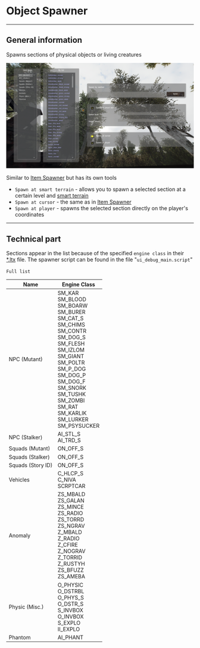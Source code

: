 # Object Spawner

___

## General information

Spawns sections of physical objects or living creatures

![object-editor centered](images/object-spawner.png)

Similar to [Item Spawner](item-spawner.md) but has its own tools

- `Spawn at smart terrain` - allows you to spawn a selected section at a certain level and [smart terrain](../../../glossary/ai/smart-terrain.md)
- `Spawn at cursor` - the same as in [Item Spawner](item-spawner.md)
- `Spawn at player` - spawns the selected section directly on the player's coordinates

___

## Technical part

Sections appear in the list because of the specified `engine class` in their [*.ltx](../../file-formats/conf-script/ltx.md) file. The spawner script can be found in the file "`ui_debug_main.script`"

`Full list`

| Name | Engine Class |
|---|---|
| NPC (Mutant) | SM_KAR<br> SM_BLOOD<br> SM_BOARW<br> SM_BURER<br> SM_CAT_S<br> SM_CHIMS<br> SM_CONTR<br> SM_DOG_S<br> SM_FLESH<br> SM_IZLOM<br> SM_GIANT<br> SM_POLTR<br> SM_P_DOG<br> SM_DOG_P<br> SM_DOG_F<br> SM_SNORK<br> SM_TUSHK<br> SM_ZOMBI<br> SM_RAT<br> SM_KARLIK<br> SM_LURKER<br> SM_PSYSUCKER |
| NPC (Stalker) | AI_STL_S<br> AI_TRD_S |
| Squads (Mutant) | ON_OFF_S |
| Squads (Stalker) | ON_OFF_S |
| Squads (Story ID) | ON_OFF_S |
| Vehicles | C_HLCP_S<br> C_NIVA<br> SCRPTCAR |
| Anomaly | ZS_MBALD<br> ZS_GALAN<br> ZS_MINCE<br> ZS_RADIO<br> ZS_TORRD<br> ZS_NGRAV<br> Z_MBALD<br> Z_RADIO<br> Z_CFIRE<br> Z_NOGRAV<br> Z_TORRID<br> Z_RUSTYH<br> ZS_BFUZZ<br> ZS_AMEBA |
| Physic (Misc.) | O_PHYSIC<br> O_DSTRBL<br> O_PHYS_S<br> O_DSTR_S<br> S_INVBOX<br> O_INVBOX<br> S_EXPLO<br> II_EXPLO |
| Phantom | AI_PHANT |
